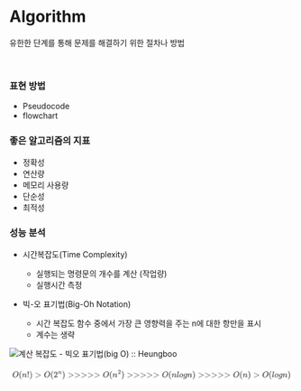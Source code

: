 # Algorithm

유한한 단계를 통해 문제를 해결하기 위한 절차나 방법

<br>

### 표현 방법

* Pseudocode
* flowchart

### 좋은 알고리즘의 지표

* 정확성
* 연산량
* 메모리 사용량
* 단순성
* 최적성

### 성능 분석

* 시간복잡도(Time Complexity)
  * 실행되는 명령문의 개수를 계산 (작업량)
  * 실행시간 측정
  
* 빅-오 표기법(Big-Oh Notation)

  * 시간 복잡도 함수 중에서 가장 큰 영향력을 주는 n에 대한 항만을 표시
  * 계수는 생략

![계산 복잡도 - 빅오 표기법(big O) :: Heungboo](https://t1.daumcdn.net/cfile/tistory/99C1D63F5B69AAE708)

<img src="definition.assets/image-20210928213316171.png" alt="image-20210928213316171" style="zoom:67%;" />

